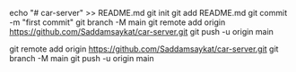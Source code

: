 echo "# car-server" >> README.md
git init
git add README.md
git commit -m "first commit"
git branch -M main
git remote add origin https://github.com/Saddamsaykat/car-server.git
git push -u origin main

git remote add origin https://github.com/Saddamsaykat/car-server.git
git branch -M main
git push -u origin main